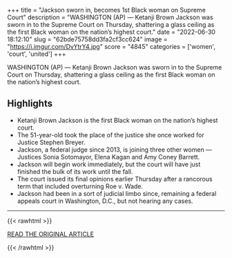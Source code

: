 +++
title = "Jackson sworn in, becomes 1st Black woman on Supreme Court"
description = "WASHINGTON (AP) — Ketanji Brown Jackson was sworn in to the Supreme Court on Thursday, shattering a glass ceiling as the first Black woman on the nation’s highest court."
date = "2022-06-30 18:12:10"
slug = "62bde75758dd3fa2cf3cc624"
image = "https://i.imgur.com/DvYtrY4.jpg"
score = "4845"
categories = ['women', 'court', 'united']
+++

WASHINGTON (AP) — Ketanji Brown Jackson was sworn in to the Supreme Court on Thursday, shattering a glass ceiling as the first Black woman on the nation’s highest court.

## Highlights

- Ketanji Brown Jackson is the first Black woman on the nation’s highest court.
- The 51-year-old took the place of the justice she once worked for Justice Stephen Breyer.
- Jackson, a federal judge since 2013, is joining three other women — Justices Sonia Sotomayor, Elena Kagan and Amy Coney Barrett.
- Jackson will begin work immediately, but the court will have just finished the bulk of its work until the fall.
- The court issued its final opinions earlier Thursday after a rancorous term that included overturning Roe v. Wade.
- Jackson had been in a sort of judicial limbo since, remaining a federal appeals court in Washington, D.C., but not hearing any cases.

---

{{< rawhtml >}}
  <p class="article-category">
    <a target="_blank" href="https://apnews.com/article/ketanji-brown-jackson-swearing-in-5a5115f58e163789dfda5a8af0b14221">READ THE ORIGINAL ARTICLE</a>
  </p>
{{< /rawhtml >}}
